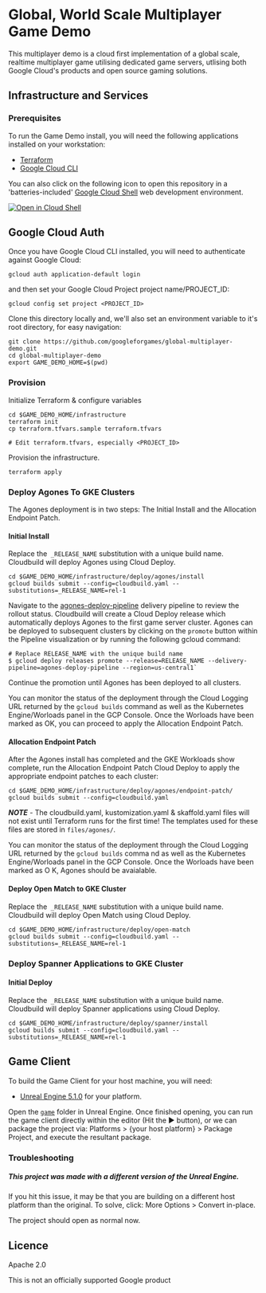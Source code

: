 # Global, World Scale Multiplayer Game Demo

This multiplayer demo is a cloud first implementation of a global scale, realtime multiplayer game utilising
dedicated game servers, utlising both Google Cloud's products and open source gaming solutions.

## Infrastructure and Services

### Prerequisites

To run the Game Demo install, you will need the following applications installed on your workstation:

* [Terraform](https://developer.hashicorp.com/terraform/tutorials/aws-get-started/install-cli)
* [Google Cloud CLI](https://cloud.google.com/sdk/docs/install)

You can also click on the following icon to open this repository in a 'batteries-included' [Google Cloud Shell](https://cloud.google.com/shell) web development environment.

[![Open in Cloud Shell](https://gstatic.com/cloudssh/images/open-btn.svg)](https://ssh.cloud.google.com/cloudshell/editor?cloudshell_git_repo=https%3A%2F%2Fgithub.com%2Fgoogleforgames%2Fglobal-multiplayer-demo.git&cloudshell_git_branch=main&cloudshell_open_in_editor=README.md&cloudshell_workspace=.)

## Google Cloud Auth

Once you have Google Cloud CLI installed, you will need to authenticate against Google Cloud:

```shell
gcloud auth application-default login
```

and then set your Google Cloud Project project name/PROJECT_ID:

```shell
gcloud config set project <PROJECT_ID>
```

Clone this directory locally and, we'll also set an environment variable to it's root directory, for easy navigation:

```shell
git clone https://github.com/googleforgames/global-multiplayer-demo.git
cd global-multiplayer-demo
export GAME_DEMO_HOME=$(pwd)
```

### Provision

Initialize Terraform  & configure variables

```shell
cd $GAME_DEMO_HOME/infrastructure
terraform init
cp terraform.tfvars.sample terraform.tfvars

# Edit terraform.tfvars, especially <PROJECT_ID>
```

Provision the infrastructure.

```shell
terraform apply
```

### Deploy Agones To GKE Clusters

The Agones deployment is in two steps: The Initial Install and the Allocation Endpoint Patch.


#### Initial Install
Replace the` _RELEASE_NAME` substitution with a unique build name. Cloudbuild will deploy Agones using Cloud Deploy.

```shell
cd $GAME_DEMO_HOME/infrastructure/deploy/agones/install
gcloud builds submit --config=cloudbuild.yaml --substitutions=_RELEASE_NAME=rel-1
```

Navigate to the [agones-deploy-pipeline](https://console.cloud.google.com/deploy/delivery-pipelines/us-central1/agones-deploy-pipeline) delivery pipeline to review the rollout status. Cloudbuild will create a Cloud Deploy release which automatically deploys Agones to the first game server cluster. Agones can be deployed to subsequent clusters by clicking on the `promote` button within the Pipeline visualization or by running the following gcloud command:

```shell
# Replace RELEASE_NAME with the unique build name
$ gcloud deploy releases promote --release=RELEASE_NAME --delivery-pipeline=agones-deploy-pipeline --region=us-central1`
```

Continue the promotion until Agones has been deployed to all clusters. 

You can monitor the status of the deployment through the Cloud Logging URL returned by the `gcloud builds` command as well as the Kubernetes Engine/Worloads panel in the GCP Console. Once the Worloads have been marked as OK, you can proceed to apply the Allocation Endpoint Patch.

#### Allocation Endpoint Patch
After the Agones install has completed and the GKE Workloads show complete, run the Allocation Endpoint Patch Cloud Deploy to apply the appropriate endpoint patches to each cluster:

```shell
cd $GAME_DEMO_HOME/infrastructure/deploy/agones/endpoint-patch/
gcloud builds submit --config=cloudbuild.yaml
```

***NOTE*** - The cloudbuild.yaml, kustomization.yaml & skaffold.yaml files will not exist until Terraform runs for the first time! The templates used for these files are stored in `files/agones/`.

You can monitor the status of the deployment through the Cloud Logging URL returned by the `gcloud builds` comma
nd as well as the Kubernetes Engine/Worloads panel in the GCP Console. Once the Worloads have been marked as O
K, Agones should be avaialable.

#### Deploy Open Match to GKE Cluster

Replace the` _RELEASE_NAME` substitution with a unique build name. Cloudbuild will deploy Open Match using Cloud Deploy.

```shell
cd $GAME_DEMO_HOME/infrastructure/deploy/open-match
gcloud builds submit --config=cloudbuild.yaml --substitutions=_RELEASE_NAME=rel-1
```

### Deploy Spanner Applications to GKE Cluster

#### Initial Deploy
Replace the` _RELEASE_NAME` substitution with a unique build name. Cloudbuild will deploy Spanner applications using Cloud Deploy.

```shell
cd $GAME_DEMO_HOME/infrastructure/deploy/spanner/install
gcloud builds submit --config=cloudbuild.yaml --substitutions=_RELEASE_NAME=rel-1
```

## Game Client

To build the Game Client for your host machine, you will need:

* [Unreal Engine 5.1.0](https://www.unrealengine.com/en-US/download) for your platform.

Open the [`game`](./game) folder in Unreal Engine. Once finished opening, you can run the game client directly within 
the editor (Hit the ▶️ button), or we can package the project via: Platforms > {your host platform} > Package Project,
and execute the resultant package.

### Troubleshooting

##### This project was made with a different version of the Unreal Engine.

If you hit this issue, it may be that you are building on a different host platform than the original. To solve, 
click: More Options > Convert in-place.

The project should open as normal now.

## Licence

Apache 2.0

This is not an officially supported Google product
